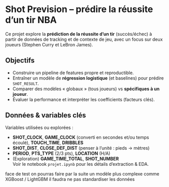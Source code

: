 # Shot Prevision – prédire la réussite d’un tir NBA

Ce projet explore la **prédiction de la réussite d’un tir** (succès/échec) à partir de données de tracking et de contexte de jeu, avec un focus sur deux joueurs (Stephen Curry et LeBron James).

## Objectifs
- Construire un pipeline de features propre et reproductible.
- Entraîner un modèle de **régression logistique** (et baselines) pour prédire `SHOT_RESULT`.
- Comparer des modèles « globaux » (tous joueurs) vs **spécifiques à un joueur**.
- Évaluer la performance et interpréter les coefficients (facteurs clés).

## Données & variables clés
Variables utilisées ou explorées :
- **SHOT_CLOCK**, **GAME_CLOCK** (converti en secondes et/ou temps écoulé), **TOUCH_TIME**, **DRIBBLES**
- **SHOT_DIST**, **CLOSE_DEF_DIST** (penser à l’unité : pieds → mètres)
- **PERIOD**, **PTS_TYPE** (2/3 pts), **LOCATION** (H/A)
- (Exploration) **GAME_TIME_TOTAL**, **SHOT_NUMBER**  
Voir le notebook `projet.ipynb` pour les détails d’extraction & EDA.


face de test on pourras faire par la suite un modèle plus complexe comme XGBoost / LightGBM	il faudra ne pas standardiser les données